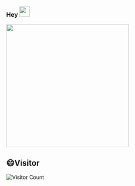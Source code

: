 ### Hey <img src="https://github.com/dqzboy/dqzboy/assets/42825450/97471f55-148e-41af-a79c-63fcda189a81" width="28px">

<img src="https://tva4.sinaimg.cn/large/008k1Yt0ly1h4no500obvg30fk0bo1cn.gif" width="330" />

<!--
✨STAR
---
![GitHub账户信息统计](https://github-stats.ubrong.com/api?username=s0nd9r&show_icons=true&theme=tokyonight)-->

😄Visitor
---
![Visitor Count](https://profile-counter.glitch.me/{s0nd9r}/count.svg)
<!--
⚡Language
---
![GitHub账户最常用语言](https://github-stats.ubrong.com/api/top-langs/?username=s0nd9r&layout=compact&theme=tokyonight)-->



<!--
**s0nd9r/s0nd9r** is a ✨ _special_ ✨ repository because its `README.md` (this file) appears on your GitHub profile.

Here are some ideas to get you started:

- 🔭 I’m currently working on ...
- 🌱 I’m currently learning ...
- 👯 I’m looking to collaborate on ...
- 🤔 I’m looking for help with ...
- 💬 Ask me about ...
- 📫 How to reach me: ...
- 😄 Pronouns: ...
- ⚡ Fun fact: ...
- 🎮 A Nintendo fan and FPS games lover , you can also find me on ...
-->





[comment]: 我是注释
[//]: 我是注释
[^_^]: 我是注释
